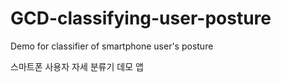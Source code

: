 # GCD-classifying-user-posture
Demo for classifier of smartphone user's posture

스마트폰 사용자 자세 분류기 데모 앱

